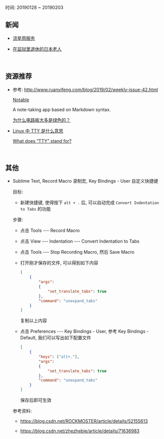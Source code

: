 时间: 20190128 ~ 20190203

##	新闻

*	[流星雨服务](https://www.v3.co.uk/v3-uk/news/3069575/japanese-firm-sends-micro-satellites-into-space-to-deliver-artificial-meteor-showers-on-demand)

*	[在监狱里退休的日本老人](https://www.solidot.org/story?sid=59505)

	<br>

##	资源推荐

*	参考: http://www.ruanyifeng.com/blog/2019/02/weekly-issue-42.html

	[Notable](https://github.com/fabiospampinato/notable)

	A note-taking app based on Markdown syntax.

	[为什么电路板大多是绿色的？](http://www.seeedstudio.com/blog/2017/07/23/why-are-printed-circuit-boards-are-usually-green-in-colour/)

*	[Linux 中 TTY 是什么意思](https://www.cnblogs.com/dongguolei/p/7975488.html)

	[What does “TTY” stand for?](https://askubuntu.com/questions/481906/what-does-tty-stand-for)

	<br>

##	其他

*	Sublime Text, Record Macro 录制宏, Key Bindings - User 自定义快捷键

	目标:

	*	新建快捷键, 使得按下 `alt + .` 后, 可以自动完成 `Convert Indentation to Tabs` 的功能

	步骤:

	*	点击 Tools --- Record Macro

	*	点击 View --- Indentation --- Convert Indentation to Tabs

	*	点击 Tools --- Stop Recording Macro, 然后 Save Macro

	*	打开刚才保存的文件, 可以得到如下内容

		```json
		[
			{
				"args":
				{
					"set_translate_tabs": true
				},
				"command": "unexpand_tabs"
			}
		]
		```

		复制以上内容

	*	点击 Preferences --- Key Bindings - User, 参考 Key Bindings - Default, 我们可以写出如下配置文件

		```json
		[
			{
				"keys": ["alt+."],
				"args":
				{
					"set_translate_tabs": true
				},
				"command": "unexpand_tabs"
			}
		]
		```

		保存后即可生效

	参考资料:

	*	https://blog.csdn.net/ROCKMOSTER/article/details/52155613

	*	https://blog.csdn.net/zhezhebie/article/details/71636983

	<br>
